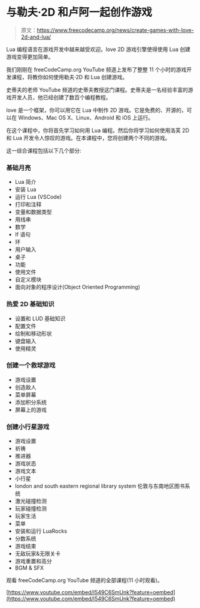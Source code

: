 # 与勒夫·2D 和卢阿一起创作游戏

> 原文：<https://www.freecodecamp.org/news/create-games-with-love-2d-and-lua/>

Lua 编程语言在游戏开发中越来越受欢迎。love 2D 游戏引擎使得使用 Lua 创建游戏变得更加简单。

我们刚刚在 freeCodeCamp.org YouTube 频道上发布了整整 11 个小时的游戏开发课程，将教你如何使用勒夫·2D 和 Lua 创建游戏。

史蒂夫的老师 YouTube 频道的史蒂夫教授这门课程。史蒂夫是一名经验丰富的游戏开发人员，他已经创建了数百个编程教程。

love 是一个框架，你可以用它在 Lua 中制作 2D 游戏。它是免费的、开源的，可以在 Windows、Mac OS X、Linux、Android 和 iOS 上运行。

在这个课程中，你将首先学习如何用 Lua 编程。然后你将学习如何使用洛芙 2D 和 Lua 开发令人惊叹的游戏。在本课程中，您将创建两个不同的游戏。

这一综合课程包括以下几个部分:

### 基础月亮

*   Lua 简介
*   安装 Lua
*   运行 Lua (VSCode)
*   打印和注释
*   变量和数据类型
*   用线串
*   数学
*   If 语句
*   环
*   用户输入
*   桌子
*   功能
*   使用文件
*   自定义模块
*   面向对象的程序设计(Object Oriented Programming)

### 热爱 2D 基础知识

*   设置和 LUD 基础知识
*   配置文件
*   绘制和移动形状
*   键盘输入
*   使用精灵

### 创建一个救球游戏

*   游戏设置
*   创造敌人
*   菜单屏幕
*   添加积分系统
*   屏幕上的游戏

### 创建小行星游戏

*   游戏设置
*   祈祷
*   推进器
*   游戏状态
*   游戏文本
*   小行星
*   london and south eastern regional library system 伦敦与东南地区图书系统
*   激光碰撞检测
*   玩家碰撞检测
*   玩家生活
*   菜单
*   安装和运行 LuaRocks
*   分数系统
*   游戏结束
*   无敌玩家&无限关卡
*   游戏重置和高分
*   BGM & SFX

观看 freeCodeCamp.org YouTube 频道的全部课程(11 小时观看)。

[https://www.youtube.com/embed/I549C6SmUnk?feature=oembed](https://www.youtube.com/embed/I549C6SmUnk?feature=oembed)